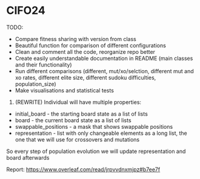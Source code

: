 # CIFO24

TODO:
- Compare fitness sharing with version from class
- Beautiful function for comparison of different configurations
- Clean and comment all the code, reorganize repo better
- Create easily understandable documentation in README (main classes and their functionality)
- Run different comparisons (different, mut/xo/selction, different mut and xo rates, different elite size, different sudoku difficulties, population_size)
- Make visualisations and statistical tests

1) (REWRITE) Individual will have multiple properties:
- initial_board - the starting board state as a list of lists
- board - the current board state as a list of lists
- swappable_positions - a mask that shows swappable positions
- representation - list with only changeable elements as a long list, the one that we will use for crossovers and mutations

So every step of population evolution we will update representation and board afterwards

Report: https://www.overleaf.com/read/jrpvvdnxmjpz#b7ee7f